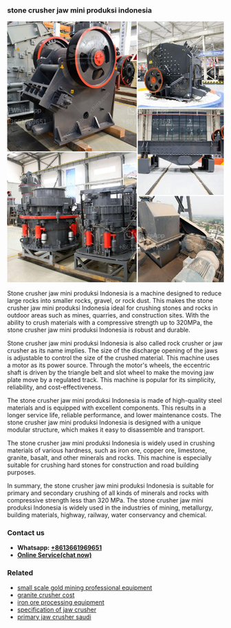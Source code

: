 <h3>stone crusher jaw mini produksi indonesia</h3><img src='1706773714.jpg' alt=''><p>Stone crusher jaw mini produksi Indonesia is a machine designed to reduce large rocks into smaller rocks, gravel, or rock dust. This makes the stone crusher jaw mini produksi Indonesia ideal for crushing stones and rocks in outdoor areas such as mines, quarries, and construction sites. With the ability to crush materials with a compressive strength up to 320MPa, the stone crusher jaw mini produksi Indonesia is robust and durable.</p><p>Stone crusher jaw mini produksi Indonesia is also called rock crusher or jaw crusher as its name implies. The size of the discharge opening of the jaws is adjustable to control the size of the crushed material. This machine uses a motor as its power source. Through the motor's wheels, the eccentric shaft is driven by the triangle belt and slot wheel to make the moving jaw plate move by a regulated track. This machine is popular for its simplicity, reliability, and cost-effectiveness.</p><p>The stone crusher jaw mini produksi Indonesia is made of high-quality steel materials and is equipped with excellent components. This results in a longer service life, reliable performance, and lower maintenance costs. The stone crusher jaw mini produksi Indonesia is designed with a unique modular structure, which makes it easy to disassemble and transport.</p><p>The stone crusher jaw mini produksi Indonesia is widely used in crushing materials of various hardness, such as iron ore, copper ore, limestone, granite, basalt, and other minerals and rocks. This machine is especially suitable for crushing hard stones for construction and road building purposes.</p><p>In summary, the stone crusher jaw mini produksi Indonesia is suitable for primary and secondary crushing of all kinds of minerals and rocks with compressive strength less than 320 MPa. The stone crusher jaw mini produksi Indonesia is widely used in the industries of mining, metallurgy, building materials, highway, railway, water conservancy and chemical.</p><h3>Contact us</h3><ul><li><strong>Whatsapp:&nbsp;<a href="https://wa.me/8613661969651">+8613661969651</a></strong></li><li><a href="https://swt.shibang-china.com/?git&amp;zhl&amp;stone crusher jaw mini produksi indonesia"><strong>Online Service(chat now)</strong></a></li></ul><h3>Related</h3><ul><li><a href='small scale gold mining professional equipment.md'>small scale gold mining professional equipment</a></li><li><a href='granite crusher cost.md'>granite crusher cost</a></li><li><a href='iron ore processing equipment.md'>iron ore processing equipment</a></li><li><a href='specification of jaw crusher.md'>specification of jaw crusher</a></li><li><a href='primary jaw crusher saudi.md'>primary jaw crusher saudi</a></li></ul>